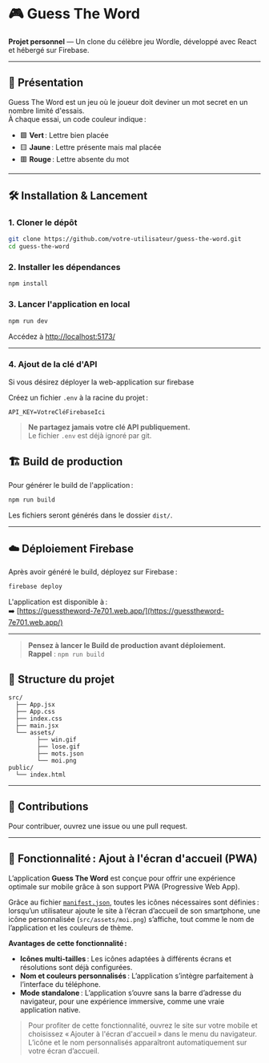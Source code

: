 # 🎮 Guess The Word

**Projet personnel** — Un clone du célèbre jeu Wordle, développé avec React et hébergé sur Firebase.

---

## 🚀 Présentation

Guess The Word est un jeu où le joueur doit deviner un mot secret en un nombre limité d'essais.  
À chaque essai, un code couleur indique :

- 🟩 **Vert** : Lettre bien placée
- 🟨 **Jaune** : Lettre présente mais mal placée
- 🟥 **Rouge** : Lettre absente du mot

---

## 🛠️ Installation & Lancement

### 1. Cloner le dépôt

```bash
git clone https://github.com/votre-utilisateur/guess-the-word.git
cd guess-the-word
```

### 2. Installer les dépendances

```bash
npm install
```

### 3. Lancer l'application en local

```bash
npm run dev
```

Accédez à [http://localhost:5173/](http://localhost:5173/)

---

### 4. Ajout de la clé d'API

Si vous désirez déployer la web-application sur firebase

Créez un fichier `.env` à la racine du projet :

```
API_KEY=VotreCléFirebaseIci
```

> **Ne partagez jamais votre clé API publiquement.**  
> Le fichier `.env` est déjà ignoré par git.


## 🏗️ Build de production

Pour générer le build de l'application :

```bash
npm run build
```

Les fichiers seront générés dans le dossier `dist/`.

---

## ☁️ Déploiement Firebase

Après avoir généré le build, déployez sur Firebase :

```bash
firebase deploy
```

L'application est disponible à :  
➡️ [https://guesstheword-7e701.web.app/](https://guesstheword-7e701.web.app/)

---

> **Pensez à lancer le Build de production avant déploiement.**  
> **Rappel** : `npm run build`

## 📁 Structure du projet

```
src/
  ├── App.jsx
  ├── App.css
  ├── index.css
  ├── main.jsx
  └── assets/
        ├── win.gif
        ├── lose.gif
        ├── mots.json
        └── moi.png
public/
  └── index.html
```

---

## 📝 Contributions

Pour contribuer, ouvrez une issue ou une pull request.

---

## 📱 Fonctionnalité : Ajout à l'écran d'accueil (PWA)

L’application **Guess The Word** est conçue pour offrir une expérience optimale sur mobile grâce à son support PWA (Progressive Web App).

Grâce au fichier [`manifest.json`](./manifest.json), toutes les icônes nécessaires sont définies :  
lorsqu’un utilisateur ajoute le site à l’écran d’accueil de son smartphone, une icône personnalisée (`src/assets/moi.png`) s’affiche, tout comme le nom de l’application et les couleurs de thème.

**Avantages de cette fonctionnalité :**
- **Icônes multi-tailles** : Les icônes adaptées à différents écrans et résolutions sont déjà configurées.
- **Nom et couleurs personnalisés** : L’application s’intègre parfaitement à l’interface du téléphone.
- **Mode standalone** : L’application s’ouvre sans la barre d’adresse du navigateur, pour une expérience immersive, comme une vraie application native.

> Pour profiter de cette fonctionnalité, ouvrez le site sur votre mobile et choisissez « Ajouter à l'écran d'accueil » dans le menu du navigateur.  
> L’icône et le nom personnalisés apparaîtront automatiquement sur votre écran d’accueil.
